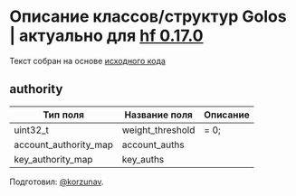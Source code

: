 # Описание классов/структур Golos | актуально для [hf 0.17.0](https://github.com/GolosChain/golos/releases/tag/v0.17.0)
Текст собран на основе [исходного кода](https://github.com/GolosChain/golos/tree/master/libraries/protocol/include/golos/protocol/authority.hpp)

## authority


|Тип поля|Название поля|Описание|
|--------|-------------|--------|
|uint32_t|weight_threshold|= 0;|
|account_authority_map|account_auths||
|key_authority_map|key_auths||

Подготовил: [@korzunav](https://golos.io/@korzunav).

